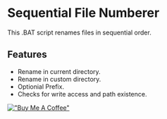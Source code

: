 # Sequential File Numberer

This .BAT script renames files in sequential order.

## Features

- Rename in current directory.
- Rename in custom directory.
- Optionial Prefix.
- Checks for write access and path existence.

[!["Buy Me A Coffee"](https://www.buymeacoffee.com/assets/img/custom_images/orange_img.png)](https://www.buymeacoffee.com/declan1080)
